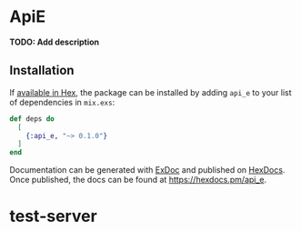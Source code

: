 # ApiE

**TODO: Add description**

## Installation

If [available in Hex](https://hex.pm/docs/publish), the package can be installed
by adding `api_e` to your list of dependencies in `mix.exs`:

```elixir
def deps do
  [
    {:api_e, "~> 0.1.0"}
  ]
end
```

Documentation can be generated with [ExDoc](https://github.com/elixir-lang/ex_doc)
and published on [HexDocs](https://hexdocs.pm). Once published, the docs can
be found at <https://hexdocs.pm/api_e>.

# test-server
